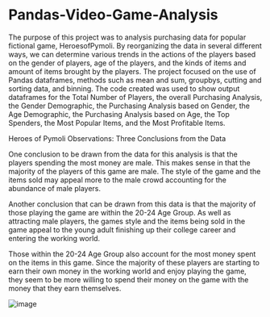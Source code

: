 # Pandas-Video-Game-Analysis

The purpose of this project was to analysis purchasing data for popular fictional game, HeroesofPymoli.  By reorganizing the data in several different ways, we can determine various trends in the actions of the players based on the gender of players, age of the players, and the kinds of items and amount of items brought by the players.  The project focused on the use of Pandas dataframes, methods such as mean and sum, groupbys, cutting and sorting data, and binning.  The code created was used to show output dataframes for the Total Number of Players, the overall Purchasing Analysis, the Gender Demographic, the Purchasing Analysis based on Gender, the Age Demographic, the Purchasing Analysis based on Age, the Top Spenders, the Most Popular Items, and the Most Profitable Items.

Heroes of Pymoli Observations: Three Conclusions from the Data

One conclusion to be drawn from the data for this analysis is that the players spending the most money are male.  This makes sense in that the majority of the players of this game are male.  The style of the game and the items sold may appeal more to the male crowd accounting for the abundance of male players.

Another conclusion that can be drawn from this data is that the majority of those playing the game are within the 20-24 Age Group.  As well as attracting male players, the games style and the items being sold in the game appeal to the young adult finishing up their college career and entering the working world.

Those within the 20-24 Age Group also account for the most money spent on the items in this game.  Since the majority of these players are starting to earn their own money in the working world and enjoy playing the game, they seem to be more willing to spend their money on the game with the money that they earn themselves.

![image](https://user-images.githubusercontent.com/65049133/121840761-c0afc100-cc91-11eb-9fef-bee1cdd0223d.png)

